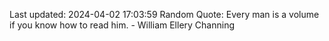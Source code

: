 Last updated: 2024-04-02 17:03:59
Random Quote: Every man is a volume if you know how to read him. - William Ellery Channing